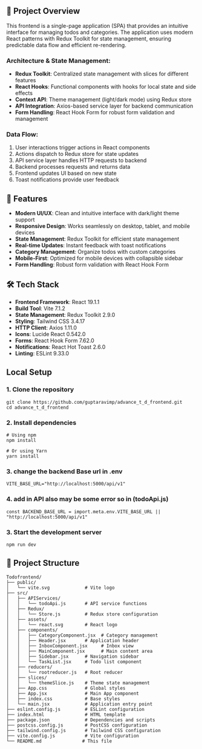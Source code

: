 
## 📖 Project Overview

This frontend is a single-page application (SPA) that provides an intuitive interface for managing todos and categories. The application uses modern React patterns with Redux Toolkit for state management, ensuring predictable data flow and efficient re-rendering.

### Architecture & State Management:
- **Redux Toolkit**: Centralized state management with slices for different features
- **React Hooks**: Functional components with hooks for local state and side effects
- **Context API**: Theme management (light/dark mode) using Redux store
- **API Integration**: Axios-based service layer for backend communication
- **Form Handling**: React Hook Form for robust form validation and management

### Data Flow:
1. User interactions trigger actions in React components
2. Actions dispatch to Redux store for state updates
3. API service layer handles HTTP requests to backend
4. Backend processes requests and returns data
5. Frontend updates UI based on new state
6. Toast notifications provide user feedback

## 🚀 Features

- **Modern UI/UX**: Clean and intuitive interface with dark/light theme support
- **Responsive Design**: Works seamlessly on desktop, tablet, and mobile devices
- **State Management**: Redux Toolkit for efficient state management
- **Real-time Updates**: Instant feedback with toast notifications
- **Category Management**: Organize todos with custom categories
- **Mobile-First**: Optimized for mobile devices with collapsible sidebar
- **Form Handling**: Robust form validation with React Hook Form

## 🛠️ Tech Stack

- **Frontend Framework**: React 19.1.1
- **Build Tool**: Vite 7.1.2
- **State Management**: Redux Toolkit 2.9.0
- **Styling**: Tailwind CSS 3.4.17
- **HTTP Client**: Axios 1.11.0
- **Icons**: Lucide React 0.542.0
- **Forms**: React Hook Form 7.62.0
- **Notifications**: React Hot Toast 2.6.0
- **Linting**: ESLint 9.33.0


## Local Setup
### 1. Clone the repository
```
git clone https://github.com/guptaravimp/advance_t_d_frontend.git
cd advance_t_d_frontend

```
### 2. Install dependencies
```
# Using npm
npm install

# Or using Yarn
yarn install

```
### 3. change the backend Base url in .env 
```
VITE_BASE_URL="http://localhost:5000/api/v1"
```

### 4. add in API also may be some error so in (todoApi.js)

```
const BACKEND_BASE_URL = import.meta.env.VITE_BASE_URL || "http://localhost:5000/api/v1"

```

### 3. Start the development server
```
npm run dev
```

## 📁 Project Structure

```
Todofrontend/
├── public/
│   └── vite.svg             # Vite logo
├── src/
│   ├── APIServices/
│   │   └── todoApi.js       # API service functions
│   ├── Redux/
│   │   └── Store.js         # Redux store configuration
│   ├── assets/
│   │   └── react.svg        # React logo
│   ├── components/
│   │   ├── CategoryComponent.jsx  # Category management
│   │   ├── Header.jsx       # Application header
│   │   ├── InboxComponent.jsx     # Inbox view
│   │   ├── MainComponent.jsx      # Main content area
│   │   ├── Sidebar.jsx      # Navigation sidebar
│   │   └── TaskList.jsx     # Todo list component
│   ├── reducers/
│   │   └── rootreducer.js   # Root reducer
│   ├── slices/
│   │   └── themeSlice.js    # Theme state management
│   ├── App.css              # Global styles
│   ├── App.jsx              # Main App component
│   ├── index.css            # Base styles
│   └── main.jsx             # Application entry point
├── eslint.config.js         # ESLint configuration
├── index.html               # HTML template
├── package.json             # Dependencies and scripts
├── postcss.config.js        # PostCSS configuration
├── tailwind.config.js       # Tailwind CSS configuration
├── vite.config.js           # Vite configuration
└── README.md               # This file
```


